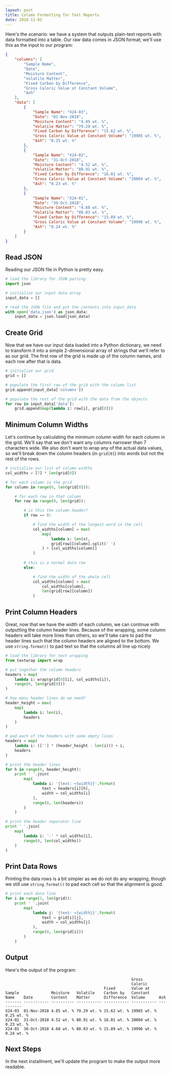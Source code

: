 ```yaml
---
layout: post
title: Column Formatting for Text Reports
date: 2018-11-01
---
```


<style type="text/css">
    div.post > table:first-of-type, code.language-size-small { font-size: 0.7rem; }
    div.post > table:first-of-type td { white-space: nowrap; }
</style>

Here's the scenario: we have a system that outputs plain-text reports with data formatted into a table.
Our raw data comes in JSON format; we'll use this as the input to our program:

```json
{
    "columns": [
        "Sample Name",
        "Date",
        "Moisture Content",
        "Volatile Matter",
        "Fixed Carbon by Difference",
        "Gross Caloric Value at Constant Volume",
        "Ash"
    ],
    "data": [
        {
            "Sample Name": "X24-03",
            "Date": "01-Nov-2018",
            "Moisture Content": "4.85 wt. %",
            "Volatile Matter": "79.29 wt. %",
            "Fixed Carbon by Difference": "15.62 wt. %",
            "Gross Caloric Value at Constant Volume": "19985 wt. %",
            "Ash": "0.25 wt. %"
        },
        {
            "Sample Name": "X24-02",
            "Date": "31-Oct-2018",
            "Moisture Content": "4.52 wt. %",
            "Volatile Matter": "80.91 wt. %",
            "Fixed Carbon by Difference": "16.01 wt. %",
            "Gross Caloric Value at Constant Volume": "20004 wt. %",
            "Ash": "0.23 wt. %"
        },
        {
            "Sample Name": "X24-01",
            "Date": "30-Oct-2018",
            "Moisture Content": "4.68 wt. %",
            "Volatile Matter": "80.03 wt. %",
            "Fixed Carbon by Difference": "15.89 wt. %",
            "Gross Caloric Value at Constant Volume": "19996 wt. %",
            "Ash": "0.24 wt. %"
        }
    ]
}
```

## Read JSON

Reading our JSON file in Python is pretty easy.

```python
# load the library for JSON parsing
import json

# initialize our input data array
input_data = []

# read the JSON file and put the contents into input_data
with open('data.json') as json_data:
    input_data = json.load(json_data)
```

## Create Grid

Now that we have our input data loaded into a Python dictionary, we need to transform it into a simple 2-dimensional array of strings that we'll refer to as our grid. The first row of the grid is made up of the column names, and each row after that is data.

```python
# initialize our grid
grid = []

# populate the first row of the grid with the column list
grid.append(input_data['columns'])

# populate the rest of the grid with the data from the objects
for row in input_data['data']:
    grid.append(map(lambda i: row[i], grid[0]))
```

## Minimum Column Widths

Let's continue by calculating the minimum column width for each column in the grid. We'll say that we don't want any columns narrower than 7 characters wide. We also don't want to wrap any of the actual data values, so we'll break down the column headers (in `grid[0]`) into words but not the rest of the rows.

```python 
# initialize our list of column widths
col_widths = [7] * len(grid[0])

# for each column in the grid
for column in range(0, len(grid[0])):

    # for each row in that column
    for row in range(0, len(grid)): 

        # is this the column header?
        if row == 0:

            # find the width of the longest word in the cell
            col_widths[column] = max(
                map(
                    lambda x: len(x),
                    grid[row][column].split(' ')
                ) + [col_widths[column]]
            )
        
        # this is a normal data row
        else:

            # find the width of the whole cell
            col_widths[column] = max(
                col_widths[column],
                len(grid[row][column])
            )
```

## Print Column Headers

Great, now that we have the width of each column, we can continue with outputting the column header lines. Because of the wrapping, some column headers will take more lines than others, so we'll take care to pad the header lines such that the column headers are aligned to the bottom. We use `string.format()` to pad text so that the columns all line up nicely

```python
# load the library for text wrapping
from textwrap import wrap

# put together the column headers
headers = map(
    lambda i: wrap(grid[0][i], col_widths[i]),
    range(0, len(grid[0]))
)

# how many header lines do we need?
header_height = max(
    map(
        lambda i: len(i),
        headers
    )
)

# pad each of the headers with some empty lines
headers = map(
    lambda i: ([''] * (header_height - len(i))) + i,
    headers
)

# print the header lines
for h in range(0, header_height):
    print ' '.join(
        map(
            lambda i: '{text: <{width}}'.format(
                text = headers[i][h],
                width = col_widths[i]
            ),
            range(0, len(headers))
        )
    )

# print the header separator line
print ' '.join(
    map(
        lambda i: '-' * col_widths[i],
        range(0, len(col_widths))
    )
)
```

## Print Data Rows

Printing the data rows is a bit simpler as we do not do any wrapping, though we still use `string.format()` to pad each cell so that the alignment is good.

```python
# print each data line
for i in range(1, len(grid)):
    print ' '.join(
        map(
            lambda j: '{text: <{width}}'.format(
                text = grid[i][j],
                width = col_widths[j]
            ),
            range(0, len(grid[i]))
        )
    )
```

## Output

Here's the output of the program:

```size-small
                                                       Gross                 
                                                       Caloric               
                                           Fixed       Value at              
Sample              Moisture   Volatile    Carbon by   Constant              
Name    Date        Content    Matter      Difference  Volume      Ash       
------- ----------- ---------- ----------- ----------- ----------- ----------
X24-03  01-Nov-2018 4.85 wt. % 79.29 wt. % 15.62 wt. % 19985 wt. % 0.25 wt. %
X24-02  31-Oct-2018 4.52 wt. % 80.91 wt. % 16.01 wt. % 20004 wt. % 0.23 wt. %
X24-01  30-Oct-2018 4.68 wt. % 80.03 wt. % 15.89 wt. % 19996 wt. % 0.24 wt. %
```

## Next Steps

In the next installment, we'll update the program to make the output more readable.